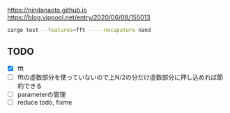 https://nindanaoto.github.io
https://blog.vippool.net/entry/2020/06/08/155013

```sh
cargo test --features=fft -- --nocaputure nand
```

## TODO 
- [x] fft
- [ ] fftの虚数部分を使っていないので上N/2の分だけ虚数部分に押し込めれば節約できる
- [ ] parameterの管理
- [ ] reduce todo, fixme
